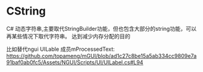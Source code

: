 # CString
C# 动态字符串,主要取代StringBuilder功能，但也包含大部分的string功能，可以再某些情况下取代字符串。
达到减少内存分配的目的

比如替代ngui UILable 成员mProcessedText:
https://github.com/topameng/mGUI/blob/ad1c27c8be15a5ab334cc9809e7a91baf0ab0fc5/Assets/NGUI/Scripts/UI/UILabel.cs#L94
